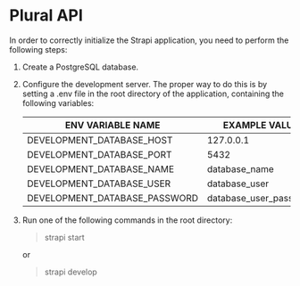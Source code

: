 # Plural API

In order to correctly initialize the Strapi application, you need to perform the following steps: 

1. Create a PostgreSQL database.
2. Configure the development server. The proper way to do this is by setting a .env file in the root directory of the application, containing the following variables:
    
    ENV VARIABLE NAME   |   EXAMPLE VALUE
    --|--
    DEVELOPMENT_DATABASE_HOST | 127.0.0.1
    DEVELOPMENT_DATABASE_PORT | 5432
    DEVELOPMENT_DATABASE_NAME | database_name
    DEVELOPMENT_DATABASE_USER | database_user
    DEVELOPMENT_DATABASE_PASSWORD | database_user_password

3. Run one of the following commands in the root directory:

	> strapi start
	
	or

	> strapi develop 

